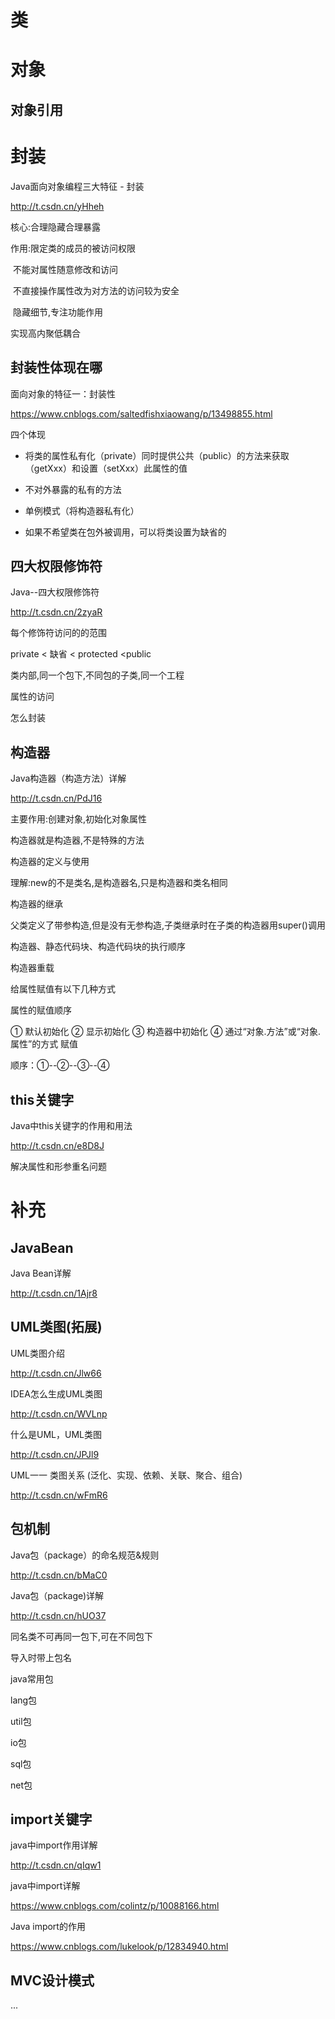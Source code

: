 # 类







# 对象



## 对象引用





# 封装

Java面向对象编程三大特征 - 封装

http://t.csdn.cn/yHheh





核心:合理隐藏合理暴露

作用:限定类的成员的被访问权限

​			不能对属性随意修改和访问

​			不直接操作属性改为对方法的访问较为安全

​			 隐藏细节,专注功能作用

实现高内聚低耦合





## 封装性体现在哪

面向对象的特征一：封装性

https://www.cnblogs.com/saltedfishxiaowang/p/13498855.html



四个体现

* 将类的属性私有化（private）同时提供公共（public）的方法来获取（getXxx）和设置（setXxx）此属性的值

* 不对外暴露的私有的方法

* 单例模式（将构造器私有化）
* 如果不希望类在包外被调用，可以将类设置为缺省的





## 四大权限修饰符

Java--四大权限修饰符

http://t.csdn.cn/2zyaR



每个修饰符访问的的范围

private < 缺省 < protected <public

类内部,同一个包下,不同包的子类,同一个工程



属性的访问

怎么封装





## 构造器

Java构造器（构造方法）详解

http://t.csdn.cn/PdJ16



主要作用:创建对象,初始化对象属性

构造器就是构造器,不是特殊的方法



构造器的定义与使用

理解:new的不是类名,是构造器名,只是构造器和类名相同



构造器的继承

父类定义了带参构造,但是没有无参构造,子类继承时在子类的构造器用super()调用



构造器、静态代码块、构造代码块的执行顺序



构造器重载



给属性赋值有以下几种方式

属性的赋值顺序

① 默认初始化
② 显示初始化
③ 构造器中初始化
④ 通过“对象.方法”或“对象.属性”的方式 赋值

顺序：①--②--③--④



## this关键字

Java中this关键字的作用和用法

http://t.csdn.cn/e8D8J



解决属性和形参重名问题



# 补充

## JavaBean

Java Bean详解

http://t.csdn.cn/1Ajr8



## UML类图(拓展)

UML类图介绍

http://t.csdn.cn/Jlw66

IDEA怎么生成UML类图

http://t.csdn.cn/WVLnp

什么是UML，UML类图

http://t.csdn.cn/JPJl9

UML一一 类图关系 (泛化、实现、依赖、关联、聚合、组合)

http://t.csdn.cn/wFmR6

## 包机制

Java包（package）的命名规范&规则

http://t.csdn.cn/bMaC0

Java包（package)详解

http://t.csdn.cn/hUO37



同名类不可再同一包下,可在不同包下

导入时带上包名



java常用包

lang包

util包

io包

sql包

net包

## import关键字

java中import作用详解

http://t.csdn.cn/qIqw1

java中import详解

https://www.cnblogs.com/colintz/p/10088166.html

Java import的作用

https://www.cnblogs.com/lukelook/p/12834940.html



## MVC设计模式

...